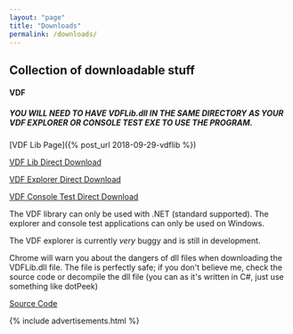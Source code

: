 ```yaml
---
layout: "page"
title: "Downloads"
permalink: /downloads/
---
```


## Collection of downloadable stuff
#### VDF
##### **YOU WILL NEED TO HAVE VDFLib.dll IN THE SAME DIRECTORY AS YOUR VDF EXPLORER OR CONSOLE TEST EXE TO USE THE PROGRAM.**
[VDF Lib Page]({% post_url 2018-09-29-vdflib %})

[VDF Lib Direct Download](https://github.com/mattiemonster/VDF/releases/download/1.2.1/VDFLib.dll)

[VDF Explorer Direct Download](https://github.com/mattiemonster/VDF/releases/download/p1.2.2/VDFExplorer.exe)

[VDF Console Test Direct Download](https://github.com/mattiemonster/VDF/releases/download/1.2/VDFConsoleTests.exe)

The VDF library can only be used with .NET (standard supported). The explorer and console test applications can only be used on Windows.

The VDF explorer is currently *very* buggy and is still in development.

Chrome will warn you about the dangers of dll files when downloading the VDFLib.dll file. The file is perfectly safe; if you don't believe me, check the source code or decompile the dll file (you can as it's written in C#, just use something like dotPeek)

[Source Code](https://github.com/mattiemonster/VDF)

{% include advertisements.html %}
